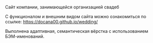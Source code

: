 Сайт компании, занимающейся организацией свадеб

С функционалом и внешним видом сайта можно ознакомиться по ссылке: https://docana00.github.io/wedding/

Выполнена адаптивная, семантическая вёрстка с использованием БЭМ-именований.
